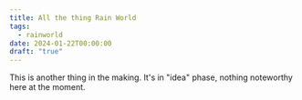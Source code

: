 ```yaml
---
title: All the thing Rain World
tags:
  - rainworld
date: 2024-01-22T00:00:00
draft: "true"
---
```

This is another thing in the making. It's in "idea" phase, nothing noteworthy here at the moment.

